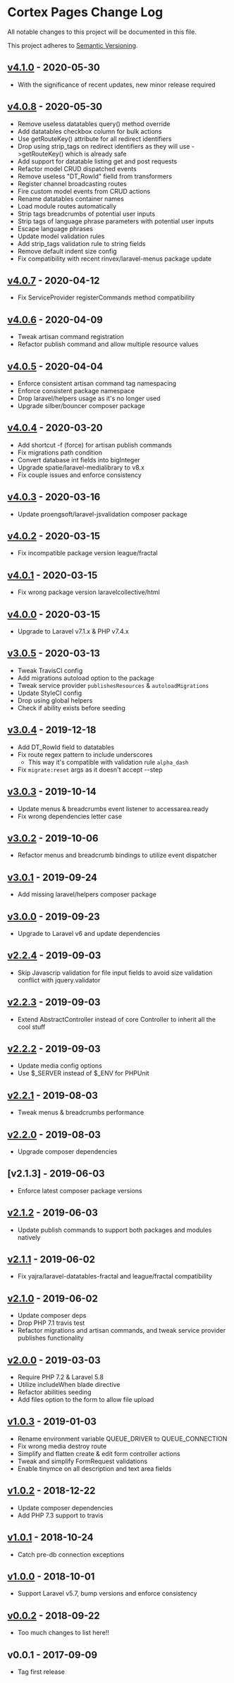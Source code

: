 # Cortex Pages Change Log

All notable changes to this project will be documented in this file.

This project adheres to [Semantic Versioning](CONTRIBUTING.md).


## [v4.1.0] - 2020-05-30
- With the significance of recent updates, new minor release required

## [v4.0.8] - 2020-05-30
- Remove useless datatables query() method override
- Add datatables checkbox column for bulk actions
- Use getRouteKey() attribute for all redirect identifiers
- Drop using strip_tags on redirect identifiers as they will use ->getRouteKey() which is already safe
- Add support for datatable listing get and post requests
- Refactor model CRUD dispatched events
- Remove useless "DT_RowId" fielld from transformers
- Register channel broadcasting routes
- Fire custom model events from CRUD actions
- Rename datatables container names
- Load module routes automatically
- Strip tags breadcrumbs of potential user inputs
- Strip tags of language phrase parameters with potential user inputs
- Escape language phrases
- Update model validation rules
- Add strip_tags validation rule to string fields
- Remove default indent size config
- Fix compatibility with recent rinvex/laravel-menus package update

## [v4.0.7] - 2020-04-12
- Fix ServiceProvider registerCommands method compatibility

## [v4.0.6] - 2020-04-09
- Tweak artisan command registration
- Refactor publish command and allow multiple resource values

## [v4.0.5] - 2020-04-04
- Enforce consistent artisan command tag namespacing
- Enforce consistent package namespace
- Drop laravel/helpers usage as it's no longer used
- Upgrade silber/bouncer composer package

## [v4.0.4] - 2020-03-20
- Add shortcut -f (force) for artisan publish commands
- Fix migrations path condition
- Convert database int fields into bigInteger
- Upgrade spatie/laravel-medialibrary to v8.x
- Fix couple issues and enforce consistency

## [v4.0.3] - 2020-03-16
- Update proengsoft/laravel-jsvalidation composer package

## [v4.0.2] - 2020-03-15
- Fix incompatible package version league/fractal

## [v4.0.1] - 2020-03-15
- Fix wrong package version laravelcollective/html

## [v4.0.0] - 2020-03-15
- Upgrade to Laravel v7.1.x & PHP v7.4.x

## [v3.0.5] - 2020-03-13
- Tweak TravisCI config
- Add migrations autoload option to the package
- Tweak service provider `publishesResources` & `autoloadMigrations`
- Update StyleCI config
- Drop using global helpers
- Check if ability exists before seeding

## [v3.0.4] - 2019-12-18
- Add DT_RowId field to datatables
- Fix route regex pattern to include underscores
  - This way it's compatible with validation rule `alpha_dash`
- Fix `migrate:reset` args as it doesn't accept --step

## [v3.0.3] - 2019-10-14
- Update menus & breadcrumbs event listener to accessarea.ready
- Fix wrong dependencies letter case

## [v3.0.2] - 2019-10-06
- Refactor menus and breadcrumb bindings to utilize event dispatcher

## [v3.0.1] - 2019-09-24
- Add missing laravel/helpers composer package

## [v3.0.0] - 2019-09-23
- Upgrade to Laravel v6 and update dependencies

## [v2.2.4] - 2019-09-03
- Skip Javascrip validation for file input fields to avoid size validation conflict with jquery.validator

## [v2.2.3] - 2019-09-03
- Extend AbstractController instead of core Controller to inherit all the cool stuff

## [v2.2.2] - 2019-09-03
- Update media config options
- Use $_SERVER instead of $_ENV for PHPUnit

## [v2.2.1] - 2019-08-03
- Tweak menus & breadcrumbs performance

## [v2.2.0] - 2019-08-03
- Upgrade composer dependencies

## [v2.1.3] - 2019-06-03
- Enforce latest composer package versions

## [v2.1.2] - 2019-06-03
- Update publish commands to support both packages and modules natively

## [v2.1.1] - 2019-06-02
- Fix yajra/laravel-datatables-fractal and league/fractal compatibility

## [v2.1.0] - 2019-06-02
- Update composer deps
- Drop PHP 7.1 travis test
- Refactor migrations and artisan commands, and tweak service provider publishes functionality

## [v2.0.0] - 2019-03-03
- Require PHP 7.2 & Laravel 5.8
- Utilize includeWhen blade directive
- Refactor abilities seeding
- Add files option to the form to allow file upload

## [v1.0.3] - 2019-01-03
- Rename environment variable QUEUE_DRIVER to QUEUE_CONNECTION
- Fix wrong media destroy route
- Simplify and flatten create & edit form controller actions
- Tweak and simplify FormRequest validations
- Enable tinymce on all description and text area fields

## [v1.0.2] - 2018-12-22
- Update composer dependencies
- Add PHP 7.3 support to travis

## [v1.0.1] - 2018-10-24
- Catch pre-db connection exceptions

## [v1.0.0] - 2018-10-01
- Support Laravel v5.7, bump versions and enforce consistency

## [v0.0.2] - 2018-09-22
- Too much changes to list here!!

## v0.0.1 - 2017-09-09
- Tag first release

[v4.1.0]: https://github.com/rinvex/cortex-pages/compare/v4.0.8...v4.1.0
[v4.0.8]: https://github.com/rinvex/cortex-pages/compare/v4.0.7...v4.0.8
[v4.0.7]: https://github.com/rinvex/cortex-pages/compare/v4.0.6...v4.0.7
[v4.0.6]: https://github.com/rinvex/cortex-pages/compare/v4.0.5...v4.0.6
[v4.0.5]: https://github.com/rinvex/cortex-pages/compare/v4.0.4...v4.0.5
[v4.0.4]: https://github.com/rinvex/cortex-pages/compare/v4.0.3...v4.0.4
[v4.0.3]: https://github.com/rinvex/cortex-pages/compare/v4.0.2...v4.0.3
[v4.0.2]: https://github.com/rinvex/cortex-pages/compare/v4.0.1...v4.0.2
[v4.0.1]: https://github.com/rinvex/cortex-pages/compare/v4.0.0...v4.0.1
[v4.0.0]: https://github.com/rinvex/cortex-pages/compare/v3.0.5...v4.0.0
[v3.0.5]: https://github.com/rinvex/cortex-pages/compare/v3.0.4...v3.0.5
[v3.0.4]: https://github.com/rinvex/cortex-pages/compare/v3.0.3...v3.0.4
[v3.0.3]: https://github.com/rinvex/cortex-pages/compare/v3.0.2...v3.0.3
[v3.0.2]: https://github.com/rinvex/cortex-pages/compare/v3.0.1...v3.0.2
[v3.0.1]: https://github.com/rinvex/cortex-pages/compare/v3.0.0...v3.0.1
[v3.0.0]: https://github.com/rinvex/cortex-pages/compare/v2.2.4...v3.0.0
[v2.2.4]: https://github.com/rinvex/cortex-pages/compare/v2.2.3...v2.2.4
[v2.2.3]: https://github.com/rinvex/cortex-pages/compare/v2.2.2...v2.2.3
[v2.2.2]: https://github.com/rinvex/cortex-pages/compare/v2.2.1...v2.2.2
[v2.2.1]: https://github.com/rinvex/cortex-pages/compare/v2.2.0...v2.2.1
[v2.2.0]: https://github.com/rinvex/cortex-pages/compare/v2.1.2...v2.2.0
[v2.1.2]: https://github.com/rinvex/cortex-pages/compare/v2.1.1...v2.1.2
[v2.1.1]: https://github.com/rinvex/cortex-pages/compare/v2.1.0...v2.1.1
[v2.1.0]: https://github.com/rinvex/cortex-pages/compare/v2.0.0...v2.1.0
[v2.0.0]: https://github.com/rinvex/cortex-pages/compare/v1.0.3...v2.0.0
[v1.0.3]: https://github.com/rinvex/cortex-pages/compare/v1.0.2...v1.0.3
[v1.0.2]: https://github.com/rinvex/cortex-pages/compare/v1.0.1...v1.0.2
[v1.0.1]: https://github.com/rinvex/cortex-pages/compare/v1.0.0...v1.0.1
[v1.0.0]: https://github.com/rinvex/cortex-pages/compare/v0.0.2...v1.0.0
[v0.0.2]: https://github.com/rinvex/cortex-pages/compare/v0.0.1...v0.0.2
